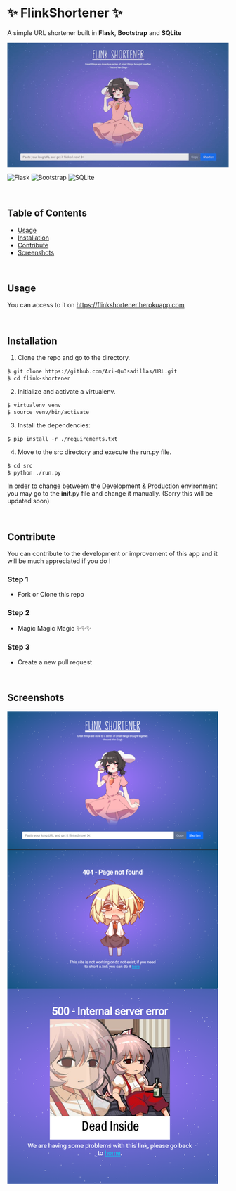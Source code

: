 # ✨ FlinkShortener ✨
A simple URL shortener built in **Flask**, **Bootstrap** and **SQLite**


<img align= "center" width= "1024" src= "https://github.com/Ari-Qu3sadillas/FlinkShortener/blob/main/screenshots/flinkshortener-intro.gif"/>


![Flask](https://img.shields.io/badge/flask-%23000.svg?style=for-the-badge&logo=flask&logoColor=white)
![Bootstrap](https://img.shields.io/badge/bootstrap-%23563D7C.svg?style=for-the-badge&logo=bootstrap&logoColor=white)
![SQLite](https://img.shields.io/badge/sqlite-%2307405e.svg?style=for-the-badge&logo=sqlite&logoColor=white)

<br>

## Table of Contents 
  - [Usage](#usage)
  - [Installation](#installation)
  - [Contribute](#contribute)
  - [Screenshots](#screenshots)
<br>

## Usage
You can access to it on https://flinkshortener.herokuapp.com

<br>

## Installation
1. Clone the repo and go to the directory.
```shell
$ git clone https://github.com/Ari-Qu3sadillas/URL.git
$ cd flink-shortener
```
2. Initialize and activate a virtualenv.
```shell
$ virtualenv venv
$ source venv/bin/activate
```

3. Install the dependencies:
```shell
$ pip install -r ./requirements.txt
```
4. Move to the src directory and execute the run.py file.
```shell
$ cd src
$ python ./run.py
```
In order to change betweem the Development & Production environment you may go to the __init__.py file and change it manually. (Sorry this will be updated soon)

<br>

## Contribute

You can contribute to the development or improvement of this app and it will be much appreciated if you do !

### Step 1

- Fork or Clone this repo

### Step 2

- Magic Magic Magic ✨✨✨

### Step 3

- Create a new pull request

<br>


## Screenshots
<img align= "left" width= "480" src= "https://github.com/Ari-Qu3sadillas/FlinkShortener/blob/main/screenshots/flinkshortener-home.png"/> 
<img align= "center" width= "480" src= "https://github.com/Ari-Qu3sadillas/FlinkShortener/blob/main/screenshots/flinkshortener-404.png"/>
<img align= "rigth" width= "480" src= "https://github.com/Ari-Qu3sadillas/FlinkShortener/blob/main/screenshots/flinkshortener-500.png"/>
